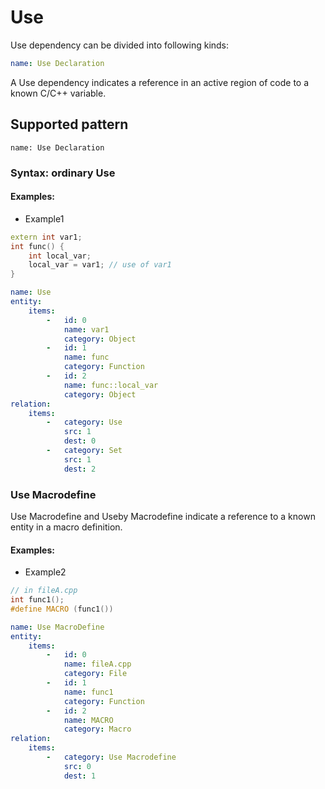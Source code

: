 # Use

Use dependency can be divided into following kinds:
```yaml
name: Use Declaration
```
A Use dependency indicates a reference in an active region of code to a known C/C++ variable.

## Supported pattern
```
name: Use Declaration
```
### Syntax: ordinary Use

#### Examples: 

- Example1
```cpp
extern int var1;
int func() {
    int local_var;
    local_var = var1; // use of var1
}
```

```yaml
name: Use
entity:
    items:
        -   id: 0
            name: var1
            category: Object
        -   id: 1
            name: func
            category: Function
        -   id: 2
            name: func::local_var
            category: Object
relation:
    items:
        -   category: Use
            src: 1
            dest: 0
        -   category: Set
            src: 1
            dest: 2
```

### Use Macrodefine
Use Macrodefine and Useby Macrodefine indicate a reference to a known entity in a macro definition.
#### Examples: 

- Example2
```cpp
// in fileA.cpp
int func1();
#define MACRO (func1())
```

```yaml
name: Use MacroDefine
entity:
    items:
        -   id: 0
            name: fileA.cpp
            category: File
        -   id: 1
            name: func1
            category: Function
        -   id: 2
            name: MACRO
            category: Macro
relation:
    items:
        -   category: Use Macrodefine
            src: 0
            dest: 1
```

